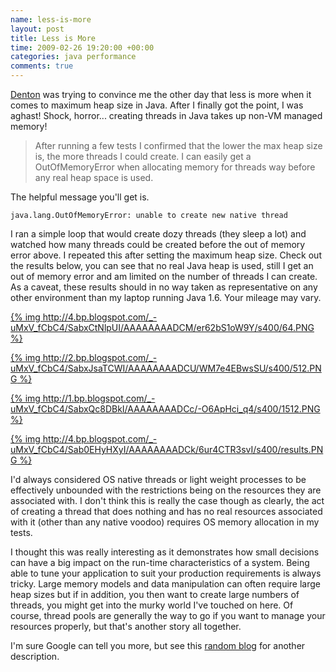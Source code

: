 ```yaml
---
name: less-is-more
layout: post
title: Less is More
time: 2009-02-26 19:20:00 +00:00
categories: java performance
comments: true
---
```


[Denton](https://twitter.com/#!/tarkaTheRotter) was trying to
convince me the other day that less is more when it comes to maximum heap size in Java. After I finally got the point, I was aghast! Shock, horror... creating threads in Java takes up non-VM managed memory!

> After running a few tests I confirmed that the lower the max heap size is,
the more threads I could create. I can easily get a OutOfMemoryError when
allocating memory for threads way before any real heap space is used.

The helpful message you'll get is.

  

    java.lang.OutOfMemoryError: unable to create new native thread

  

I ran a simple loop that would create dozy threads (they sleep a lot) and
watched how many threads could be created before the out of memory error
above. I repeated this after setting the maximum heap size. Check out the
results below, you can see that no real Java heap is used, still I get an out
of memory error and am limited on the number of threads I can create. As a
caveat, these results should in no way taken as representative on any other
environment than my laptop running Java 1.6. Your mileage may vary.

  

[{% img http://4.bp.blogspot.com/_-uMxV_fCbC4/SabxCtNlpUI/AAAAAAAADCM/er62bS1oW9Y/s400/64.PNG %}](http://4.bp.blogspot.com/_-uMxV_fCbC4/SabxCtNlpUI/AAAAAAAADCM/er62bS1oW9Y/s1600-h/64.PNG)

[{% img http://2.bp.blogspot.com/_-uMxV_fCbC4/SabxJsaTCWI/AAAAAAAADCU/WM7e4EBwsSU/s400/512.PNG %}](http://2.bp.blogspot.com/_-uMxV_fCbC4/SabxJsaTCWI/AAAAAAAADCU/WM7e4EBwsSU/s1600-h/512.PNG)

[{% img http://1.bp.blogspot.com/_-uMxV_fCbC4/SabxQc8DBkI/AAAAAAAADCc/-O6ApHci_q4/s400/1512.PNG %}](http://1.bp.blogspot.com/_-uMxV_fCbC4/SabxQc8DBkI/AAAAAAAADCc/-O6ApHci_q4/s1600-h/1512.PNG)

[{% img http://4.bp.blogspot.com/_-uMxV_fCbC4/Sab0EHyHXyI/AAAAAAAADCk/6ur4CTR3svI/s400/results.PNG %}](http://4.bp.blogspot.com/_-uMxV_fCbC4/Sab0EHyHXyI/AAAAAAAADCk/6ur4CTR3svI/s1600-h/results.PNG)


I'd always considered OS native threads or light weight processes to be
effectively unbounded with the restrictions being on the resources they are
associated with. I don't think this is really the case though as clearly, the
act of creating a thread that does nothing and has no real resources
associated with it (other than any native voodoo) requires OS memory
allocation in my tests.


I thought this was really interesting as it demonstrates how small decisions
can have a big impact on the run-time characteristics of a system. Being able
to tune your application to suit your production requirements is always
tricky. Large memory models and data manipulation can often require large heap
sizes but if in addition, you then want to create large numbers of threads,
you might get into the murky world I've touched on here. Of course, thread
pools are generally the way to go if you want to manage your resources
properly, but that's another story all together.

  
I'm sure Google can tell you more, but see this [random blog](http://www.egilh.com/blog/archive/2006/06/09/2811.aspx) for another
description.




